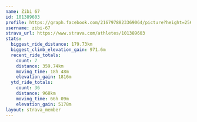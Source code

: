 ```yaml
---
name: Zibi 67
id: 101389603
profile: https://graph.facebook.com/2167978823369064/picture?height=256&width=256
username: zibi-67
strava_url: https://www.strava.com/athletes/101389603
stats:
  biggest_ride_distance: 179.73km
  biggest_climb_elevation_gain: 971.6m
  recent_ride_totals:
    count: 7
    distance: 359.74km
    moving_time: 18h 48m
    elevation_gain: 1816m
  ytd_ride_totals:
    count: 36
    distance: 968km
    moving_time: 66h 09m
    elevation_gain: 5178m
layout: strava_member
--- 
```

